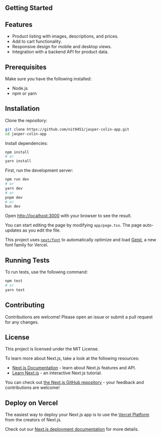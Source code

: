 

## Getting Started

## Features

- Product listing with images, descriptions, and prices.
- Add to cart functionality.
- Responsive design for mobile and desktop views.
- Integration with a backend API for product data.

## Prerequisites

Make sure you have the following installed:

- Node.js
- npm or yarn

## Installation

Clone the repository:

```bash
git clone https://github.com/nit9451/jasper-colin-app.git
cd jasper-colin-app
```

Install dependencies:

```bash
npm install
# or
yarn install
```

First, run the development server:

```bash
npm run dev
# or
yarn dev
# or
pnpm dev
# or
bun dev
```

Open [http://localhost:3000](http://localhost:3000) with your browser to see the result.

You can start editing the page by modifying `app/page.tsx`. The page auto-updates as you edit the file.

This project uses [`next/font`](https://nextjs.org/docs/app/building-your-application/optimizing/fonts) to automatically optimize and load [Geist](https://vercel.com/font), a new font family for Vercel.

## Running Tests

To run tests, use the following command:

```bash
npm test
# or
yarn test
```

## Contributing

Contributions are welcome! Please open an issue or submit a pull request for any changes.

## License

This project is licensed under the MIT License.

To learn more about Next.js, take a look at the following resources:

- [Next.js Documentation](https://nextjs.org/docs) - learn about Next.js features and API.
- [Learn Next.js](https://nextjs.org/learn) - an interactive Next.js tutorial.

You can check out [the Next.js GitHub repository](https://github.com/vercel/next.js) - your feedback and contributions are welcome!

## Deploy on Vercel

The easiest way to deploy your Next.js app is to use the [Vercel Platform](https://vercel.com/new?utm_medium=default-template&filter=next.js&utm_source=create-next-app&utm_campaign=create-next-app-readme) from the creators of Next.js.

Check out our [Next.js deployment documentation](https://nextjs.org/docs/app/building-your-application/deploying) for more details.
